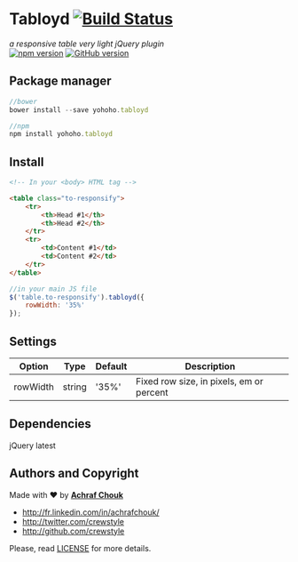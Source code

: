 # Tabloyd [![Build Status](https://travis-ci.org/crewstyle/tabloyd.svg?branch=master)](https://travis-ci.org/crewstyle/tabloyd)

_a responsive table very light jQuery plugin_  
[![npm version](https://badge.fury.io/js/yohoho.tabloyd.svg)](https://badge.fury.io/js/yohoho.tabloyd)
[![GitHub version](https://badge.fury.io/gh/crewstyle%2Ftabloyd.svg)](https://badge.fury.io/gh/crewstyle%2Ftabloyd)  


## Package manager

````javascript
//bower
bower install --save yohoho.tabloyd
````

````javascript
//npm
npm install yohoho.tabloyd
````


## Install

````html
<!-- In your <body> HTML tag -->

<table class="to-responsify">
    <tr>
        <th>Head #1</th>
        <th>Head #2</th>
    </tr>
    <tr>
        <td>Content #1</td>
        <td>Content #2</td>
    </tr>
</table>
````

````javascript
//in your main JS file
$('table.to-responsify').tabloyd({
    rowWidth: '35%'
});
````


## Settings

Option | Type | Default | Description
------ | ---- | ------- | -----------
rowWidth | string | '35%' | Fixed row size, in pixels, em or percent


## Dependencies

jQuery latest


## Authors and Copyright

Made with ♥ by **[Achraf Chouk](http://github.com/crewstyle "Achraf Chouk")**

+ http://fr.linkedin.com/in/achrafchouk/
+ http://twitter.com/crewstyle
+ http://github.com/crewstyle

Please, read [LICENSE](https://github.com/crewstyle/tabloyd/blob/master/LICENSE "LICENSE") for more details.
